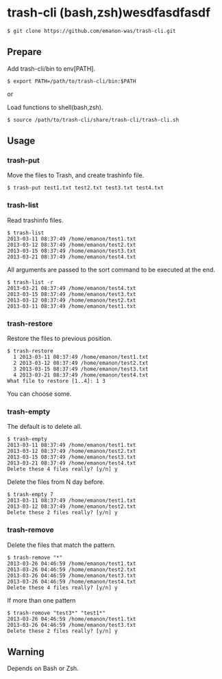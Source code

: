 trash-cli (bash,zsh)wesdfasdfasdf
======================

    $ git clone https://github.com/emanon-was/trash-cli.git

Prepare
------
Add trash-cli/bin to env[PATH].

    $ export PATH=/path/to/trash-cli/bin:$PATH

or

Load functions to shell(bash,zsh).

    $ source /path/to/trash-cli/share/trash-cli/trash-cli.sh

Usage
------
### trash-put ###
Move the files to Trash, and create trashinfo file.

    $ trash-put test1.txt test2.txt test3.txt test4.txt

### trash-list ###
Read trashinfo files.

    $ trash-list
    2013-03-11 08:37:49 /home/emanon/test1.txt
    2013-03-12 08:37:49 /home/emanon/test2.txt
    2013-03-15 08:37:49 /home/emanon/test3.txt
    2013-03-21 08:37:49 /home/emanon/test4.txt

All arguments are passed to the sort command to be executed at the end.

    $ trash-list -r
    2013-03-21 08:37:49 /home/emanon/test4.txt
    2013-03-15 08:37:49 /home/emanon/test3.txt
    2013-03-12 08:37:49 /home/emanon/test2.txt
    2013-03-11 08:37:49 /home/emanon/test1.txt

### trash-restore ###
Restore the files to previous position.

    $ trash-restore
      1 2013-03-11 08:37:49 /home/emanon/test1.txt
      2 2013-03-12 08:37:49 /home/emanon/test2.txt
      3 2013-03-15 08:37:49 /home/emanon/test3.txt
      4 2013-03-21 08:37:49 /home/emanon/test4.txt
    What file to restore [1..4]: 1 3

You can choose some.

### trash-empty ###
The default is to delete all.

    $ trash-empty
    2013-03-11 08:37:49 /home/emanon/test1.txt
    2013-03-12 08:37:49 /home/emanon/test2.txt
    2013-03-15 08:37:49 /home/emanon/test3.txt
    2013-03-21 08:37:49 /home/emanon/test4.txt
    Delete these 4 files really? [y/n] y

Delete the files from N day before.

    $ trash-empty 7
    2013-03-11 08:37:49 /home/emanon/test1.txt
    2013-03-12 08:37:49 /home/emanon/test2.txt
    Delete these 2 files really? [y/n] y

### trash-remove ###
Delete the files that match the pattern.

    $ trash-remove "*"
    2013-03-26 04:46:59 /home/emanon/test1.txt
    2013-03-26 04:46:59 /home/emanon/test2.txt
    2013-03-26 04:46:59 /home/emanon/test3.txt
    2013-03-26 04:46:59 /home/emanon/test4.txt
    Delete these 4 files really? [y/n] y

If more than one pattern

    $ trash-remove "test3*" "test1*"
    2013-03-26 04:46:59 /home/emanon/test1.txt
    2013-03-26 04:46:59 /home/emanon/test3.txt
    Delete these 2 files really? [y/n] y


Warning
------
Depends on Bash or Zsh.

